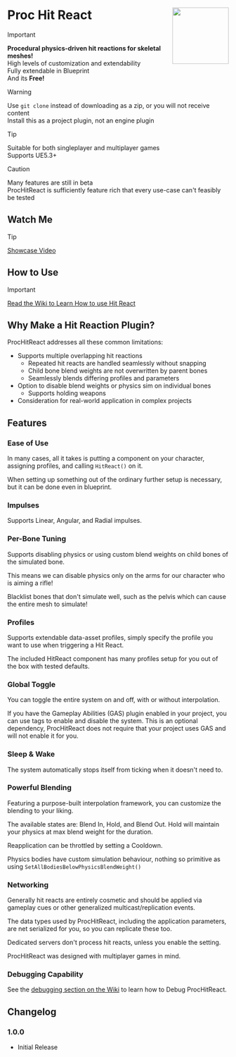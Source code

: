 # Proc Hit React <img align="right" width=128, height=128 src="https://github.com/Vaei/ProcHitReact/blob/main/Resources/Icon128.png">

> [!IMPORTANT]
> **Procedural physics-driven hit reactions for skeletal meshes!**
> <br>High levels of customization and extendability
> <br>Fully extendable in Blueprint
> <br>And its **Free!**

> [!WARNING]
> Use `git clone` instead of downloading as a zip, or you will not receive content
> <br>Install this as a project plugin, not an engine plugin

> [!TIP]
> Suitable for both singleplayer and multiplayer games
> <br>Supports UE5.3+

> [!CAUTION]
> Many features are still in beta
> <br>ProcHitReact is sufficiently feature rich that every use-case can't feasibly be tested

## Watch Me

> [!TIP]
> [Showcase Video](https://youtu.be/y_BLLSzCjd4)

## How to Use
> [!IMPORTANT]
> [Read the Wiki to Learn How to use Hit React](https://github.com/Vaei/ProcHitReact/wiki)

## Why Make a Hit Reaction Plugin?

ProcHitReact addresses all these common limitations:

* Supports multiple overlapping hit reactions
  * Repeated hit reacts are handled seamlessly without snapping
  * Child bone blend weights are not overwritten by parent bones
  * Seamlessly blends differing profiles and parameters
* Option to disable blend weights or physics sim on individual bones
  * Supports holding weapons
* Consideration for real-world application in complex projects

## Features
### Ease of Use
In many cases, all it takes is putting a component on your character, assigning profiles, and calling `HitReact()` on it.

When setting up something out of the ordinary further setup is necessary, but it can be done even in blueprint.

### Impulses
Supports Linear, Angular, and Radial impulses.

### Per-Bone Tuning
Supports disabling physics or using custom blend weights on child bones of the simulated bone.

This means we can disable physics only on the arms for our character who is aiming a rifle!

Blacklist bones that don't simulate well, such as the pelvis which can cause the entire mesh to simulate!

### Profiles
Supports extendable data-asset profiles, simply specify the profile you want to use when triggering a Hit React.

The included HitReact component has many profiles setup for you out of the box with tested defaults.

### Global Toggle
You can toggle the entire system on and off, with or without interpolation.

If you have the Gameplay Abilities (GAS) plugin enabled in your project, you can use tags to enable and disable the system. This is an optional dependency, ProcHitReact does not require that your project uses GAS and will not enable it for you.

### Sleep & Wake
The system automatically stops itself from ticking when it doesn't need to.

### Powerful Blending
Featuring a purpose-built interpolation framework, you can customize the blending to your liking.

The available states are: Blend In, Hold, and Blend Out. Hold will maintain your physics at max blend weight for the duration.

Reapplication can be throttled by setting a Cooldown.

Physics bodies have custom simulation behaviour, nothing so primitive as using `SetAllBodiesBelowPhysicsBlendWeight()`

### Networking
Generally hit reacts are entirely cosmetic and should be applied via gameplay cues or other generalized multicast/replication events.

The data types used by ProcHitReact, including the application parameters, are net serialized for you, so you can replicate these too.

Dedicated servers don't process hit reacts, unless you enable the setting.

ProcHitReact was designed with multiplayer games in mind.

### Debugging Capability
See the [debugging section on the Wiki](https://github.com/Vaei/ProcHitReact/wiki/Debugging) to learn how to Debug ProcHitReact.

## Changelog

### 1.0.0
* Initial Release
